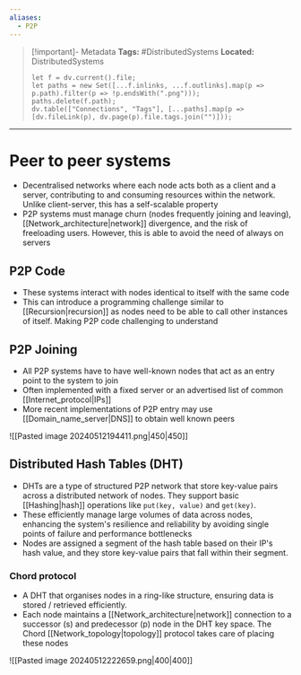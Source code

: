 ```yaml
---
aliases:
  - P2P
---
```


> [!important]- Metadata
> **Tags:** #DistributedSystems 
> **Located:** DistributedSystems
> ```dataviewjs
> let f = dv.current().file;
> let paths = new Set([...f.inlinks, ...f.outlinks].map(p => p.path).filter(p => !p.endsWith(".png")));
> paths.delete(f.path);
> dv.table(["Connections", "Tags"], [...paths].map(p => [dv.fileLink(p), dv.page(p).file.tags.join("")]));
> ```

___
# Peer to peer systems
- Decentralised networks where each node acts both as a client and a server, contributing to and consuming resources within the network. Unlike client-server, this has a self-scalable property 
- P2P systems must manage churn (nodes frequently joining and leaving), [[Network_architecture|network]] divergence, and the risk of freeloading users. However, this is able to avoid the need of always on servers
## P2P Code
- These systems interact with nodes identical to itself with the same code
- This can introduce a programming challenge similar to [[Recursion|recursion]] as nodes need to be able to call other instances of itself. Making P2P code challenging to understand

## P2P Joining
- All P2P systems have to have well-known nodes that act as an entry point to the system to join
- Often implemented with a fixed server or an advertised list of common [[Internet_protocol|IPs]]
- More recent implementations of P2P entry may use [[Domain_name_server|DNS]] to obtain well known peers

![[Pasted image 20240512194411.png|450|450]]
## Distributed Hash Tables (DHT)
- DHTs are a type of structured P2P network that store key-value pairs across a distributed network of nodes. They support basic [[Hashing|hash]] operations like `put(key, value)` and `get(key)`.
- These efficiently manage large volumes of data across nodes, enhancing the system's resilience and reliability by avoiding single points of failure and performance bottlenecks
- Nodes are assigned a segment of the hash table based on their IP's hash value, and they store key-value pairs that fall within their segment.

### Chord protocol
- A DHT that organises nodes in a ring-like structure, ensuring data is stored / retrieved efficiently.
- Each node maintains a [[Network_architecture|network]] connection to a successor (s) and predecessor (p) node in the DHT key space. The Chord [[Network_topology|topology]]  protocol takes care of placing these nodes


![[Pasted image 20240512222659.png|400|400]]